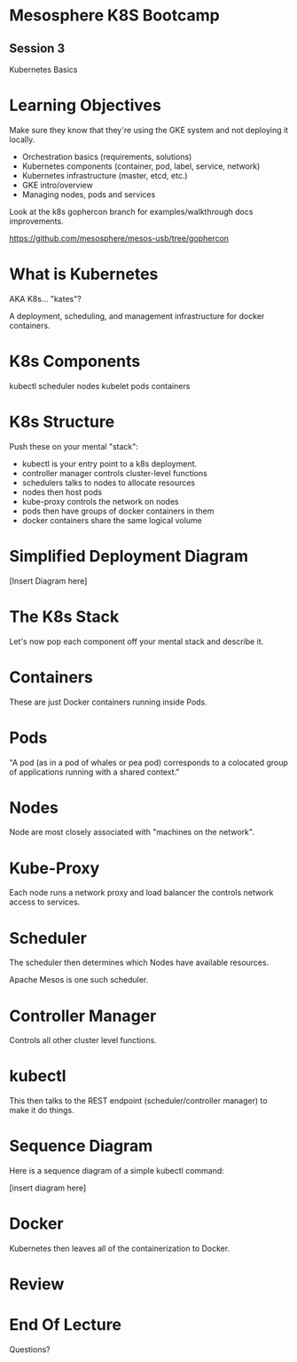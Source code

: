 Mesosphere K8S Bootcamp
=======

Session 3
----

Kubernetes Basics



Learning Objectives
====

Make sure they know that they're using the GKE system and not deploying it locally.

* Orchestration basics (requirements, solutions)
* Kubernetes components (container, pod, label, service, network)
* Kubernetes infrastructure (master, etcd, etc.)
* GKE intro/overview
* Managing nodes, pods and services

Look at the k8s gophercon branch for examples/walkthrough docs improvements.

https://github.com/mesosphere/mesos-usb/tree/gophercon

What is Kubernetes
===

AKA K8s... "kates"?

A deployment, scheduling, and management infrastructure for docker containers.


K8s Components
====

kubectl
scheduler
nodes
kubelet
pods
containers


K8s Structure
====

Push these on your mental "stack":

* kubectl is your entry point to a k8s deployment.
* controller manager controls cluster-level functions
* schedulers talks to nodes to allocate resources
* nodes then host pods
* kube-proxy controls the network on nodes
* pods then have groups of docker containers in them
* docker containers share the same logical volume



Simplified Deployment Diagram
====

[Insert Diagram here]



The K8s Stack
===

Let's now pop each component off your mental stack and describe it.



Containers
====

These are just Docker containers running inside Pods.



Pods
====

"A pod (as in a pod of whales or pea pod) corresponds to a colocated group of applications running with a shared context."



Nodes
===

Node are most closely associated with "machines on the network".



Kube-Proxy
====

Each node runs a network proxy and load balancer the controls network access to services.



Scheduler
====

The scheduler then determines which Nodes have available resources.

Apache Mesos is one such scheduler.



Controller Manager
====

Controls all other cluster level functions.



kubectl
====

This then talks to the REST endpoint (scheduler/controller manager) to make it do things.



Sequence Diagram
====

Here is a sequence diagram of a simple kubectl command:

[insert diagram here]



Docker
====

Kubernetes then leaves all of the containerization to Docker.



Review
====



End Of Lecture 
=====

Questions?

